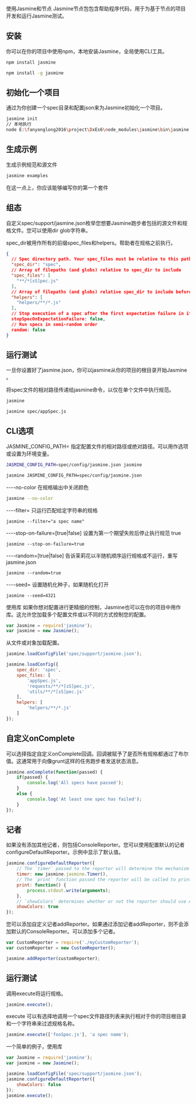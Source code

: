 
使用Jasmine和节点
Jasmine节点包包含帮助程序代码，用于为基于节点的项目开发和运行Jasmine测试。

## 安装
你可以在你的项目中使用npm，本地安装Jasmine，全局使用CLI工具。
```bash
npm install jasmine

npm install -g jasmine
```
## 初始化一个项目
通过为你创建一个spec目录和配置json来为Jasmine初始化一个项目。
```bash
jasmine init
// 本地执行
node E:\fanyonglong2016\project\DxEs6\node_modules\jasmine\bin\jasmine.js init
```
## 生成示例
生成示例规范和源文件
```bash
jasmine examples
```
在这一点上，你应该能够编写你的第一个套件

## 组态
自定义spec/support/jasmine.json枚举您想要Jasmine跑步者包括的源文件和规格文件。您可以使用dir glob字符串。

spec_dir被用作所有的前缀spec_files和helpers。帮助者在规格之前执行。
```json
{
  // Spec directory path. Your spec_files must be relative to this path
  "spec_dir": "spec",
  // Array of filepaths (and globs) relative to spec_dir to include
  "spec_files": [
    "**/*[sS]pec.js"
  ],
  // Array of filepaths (and globs) relative spec_dir to include before jasmine specs
  "helpers": [
    "helpers/**/*.js"
  ],
  // Stop execution of a spec after the first expectation failure in it
  stopSpecOnExpectationFailure: false,
  // Run specs in semi-random order
  random: false
}
```
## 运行测试
一旦你设置好了jasmine.json，你可以jasmine从你的项目的根目录开始Jasmine 。

将spec文件的相对路径传递给jasmine命令，以仅在单个文件中执行规范。
```bash
jasmine

jasmine spec/appSpec.js
```
## CLI选项
JASMINE_CONFIG_PATH=
指定配置文件的相对路径或绝对路径。可以用作选项或设置为环境变量。
```bash
JASMINE_CONFIG_PATH=spec/config/jasmine.json jasmine

jasmine JASMINE_CONFIG_PATH=spec/config/jasmine.json
```
----no-color
在规格输出中关闭颜色
```bash
jasmine --no-color
```
----filter=
只运行匹配给定字符串的规格
```
jasmine --filter="a spec name"
```
----stop-on-failure=[true|false]
设置为第一个期望失败后停止执行规范 true
```
jasmine --stop-on-failure=true
```
----random=[true|false]
告诉茉莉花以半随机顺序运行规格或不运行，重写 jasmine.json
```
jasmine --random=true
```
----seed=
设置随机化种子，如果随机化打开
```
jasmine --seed=4321
```
使用库
如果你想对配置进行更精细的控制，Jasmine也可以在你的项目中用作库。这允许您加载多个配置文件或以不同的方式控制您的配置。
```js
var Jasmine = require('jasmine');
var jasmine = new Jasmine();
```
从文件或对象加载配置。
```js
jasmine.loadConfigFile('spec/support/jasmine.json');

jasmine.loadConfig({
    spec_dir: 'spec',
    spec_files: [
        'appSpec.js',
        'requests/**/*[sS]pec.js',
        'utils/**/*[sS]pec.js'
    ],
    helpers: [
        'helpers/**/*.js'
    ]
});
```
## 自定义onComplete
可以选择指定自定义onComplete回调。回调被赋予了是否所有规格都通过了布尔值。这通常用于向像grunt这样的任务跑步者发送状态消息。
```js
jasmine.onComplete(function(passed) {
    if(passed) {
        console.log('All specs have passed');
    }
    else {
        console.log('At least one spec has failed');
    }
});
```
## 记者
如果没有添加其他记者，则包括ConsoleReporter。您可以使用配置默认的记者configureDefaultReporter。示例中显示了默认值。
```js
jasmine.configureDefaultReporter({
    // The `timer` passed to the reporter will determine the mechanism for seeing how long the suite takes to run.
    timer: new jasmine.jasmine.Timer(),
    // The `print` function passed the reporter will be called to print its results.
    print: function() {
        process.stdout.write(arguments);
    },
    // `showColors` determines whether or not the reporter should use ANSI color codes.
    showColors: true
});
```
您可以添加自定义记者addReporter。如果通过添加记者addReporter，则不会添加默认的ConsoleReporter。可以添加多个记者。
```js
var CustomReporter = require('./myCustomReporter');
var customReporter = new CustomReporter();

jasmine.addReporter(customReporter);
```
## 运行测试
调用execute将运行规格。
```js
jasmine.execute();
```
execute 可以有选择地调用一个spec文件路径列表来执行相对于你的项目根目录和一个字符串来过滤规格名称。
```js
jasmine.execute(['fooSpec.js'], 'a spec name');
```
一个简单的例子，使用库
```js
var Jasmine = require('jasmine');
var jasmine = new Jasmine();

jasmine.loadConfigFile('spec/support/jasmine.json');
jasmine.configureDefaultReporter({
    showColors: false
});
jasmine.execute();
```